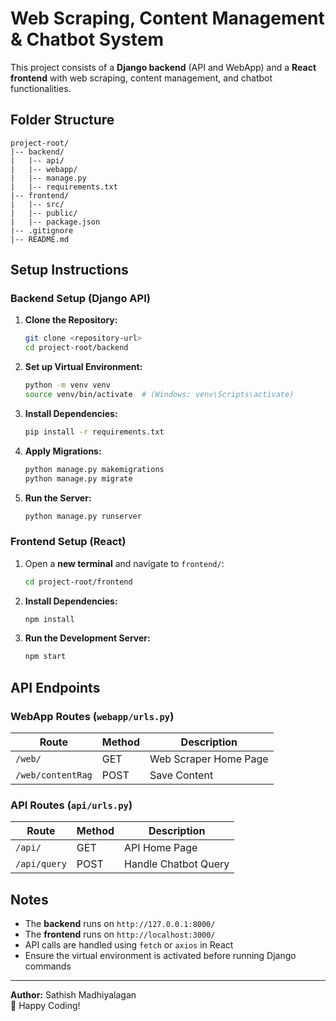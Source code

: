 # Web Scraping, Content Management & Chatbot System

This project consists of a **Django backend** (API and WebApp) and a **React frontend** with web scraping, content management, and chatbot functionalities.

## Folder Structure
```
project-root/
|-- backend/
|   |-- api/
|   |-- webapp/
|   |-- manage.py
|   |-- requirements.txt
|-- frontend/
|   |-- src/
|   |-- public/
|   |-- package.json
|-- .gitignore
|-- README.md
```

## Setup Instructions

### Backend Setup (Django API)
1. **Clone the Repository:**
   ```sh
   git clone <repository-url>
   cd project-root/backend
   ```
2. **Set up Virtual Environment:**
   ```sh
   python -m venv venv
   source venv/bin/activate  # (Windows: venv\Scripts\activate)
   ```
3. **Install Dependencies:**
   ```sh
   pip install -r requirements.txt
   ```
4. **Apply Migrations:**
   ```sh
   python manage.py makemigrations
   python manage.py migrate
   ```
5. **Run the Server:**
   ```sh
   python manage.py runserver
   ```

### Frontend Setup (React)
1. Open a **new terminal** and navigate to `frontend/`:
   ```sh
   cd project-root/frontend
   ```
2. **Install Dependencies:**
   ```sh
   npm install
   ```
3. **Run the Development Server:**
   ```sh
   npm start
   ```

## API Endpoints

### WebApp Routes (`webapp/urls.py`)
| Route                | Method | Description                 |
|----------------------|--------|-----------------------------|
| `/web/`             | GET    | Web Scraper Home Page      |
| `/web/contentRag`   | POST   | Save Content               |

### API Routes (`api/urls.py`)
| Route              | Method | Description             |
|--------------------|--------|-------------------------|
| `/api/`           | GET    | API Home Page          |
| `/api/query`      | POST   | Handle Chatbot Query   |


## Notes
- The **backend** runs on `http://127.0.0.1:8000/`
- The **frontend** runs on `http://localhost:3000/`
- API calls are handled using `fetch` or `axios` in React
- Ensure the virtual environment is activated before running Django commands

---
**Author:** Sathish Madhiyalagan  
🚀 Happy Coding!

